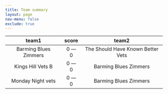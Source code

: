 ```yaml
---
title: Team summary
layout: page
nav-menu: false
exclude: true
---
```




|         team1         |    score    |               team2               |
|:---------------------:|:-----------:|:---------------------------------:|
| Barming Blues Zimmers | 0 &mdash; 0 | The Should Have Known Better Vets |
|   Kings Hill Vets B   | 0 &mdash; 0 |       Barming Blues Zimmers       |
|   Monday Night vets   | 0 &mdash; 0 |       Barming Blues Zimmers       |

 <br /><br /><br />